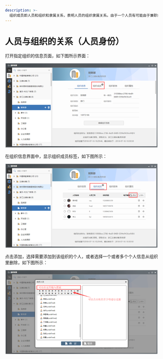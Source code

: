 ```yaml
---
description: >-
  组织成员即人员和组织和隶属关系，表明人员的组织隶属关系。由于一个人员有可能由于兼职或者借调的原因，需要在多个组织里使用，这样系统会为该人员生成多种人员与组织的关系，即“身份”。在O2OA中管理人员与组织的隶属关系（“身份”）比较方便，只需要在组织信息中对组织成员进行管理即可完成人员与组织隶属关系的绑定。
---
```


# 人员与组织的关系（人员身份）

打开指定组织的信息页面，如下图所示界面：

![](../../.gitbook/assets/image%20%283%29.png)

在组织信息界面中，显示组织成员标签，如下图所示：

![](../../.gitbook/assets/image%20%2860%29.png)

点击添加，选择需要添加到该组织的个人，或者选择一个或者多个个人信息从组织里删除，如下图所示：

![](../../.gitbook/assets/image%20%28126%29.png)

